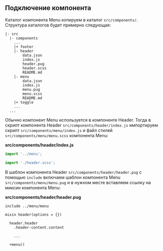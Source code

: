## Подключение компонента

Каталог компонента Menu копируем в каталог `src/components/`. Структура каталогов будет примерно следующая:

```
|- src
  |- components
    ...
    |+ footer
    |- header
        data.json
        index.js
        header.pug
        header.scss
        README.md
    |- menu
        data.json
        index.js
        menu.pug
        menu.scss
        README.md
    |+ toggle
    ...
  ...
```

Обычно компонент Menu используется в компоненте Header. Тогда в скрипт компонента Header `src/components/header/index.js` импортируем скрипт `src/components/menu/index.js` и файл стилей `src/components/menu/menu.scss` компонента Menu:

**src/components/header/index.js**

```js
import '../menu';

import './header.scss';
```

В шаблон компонента Header `src/components/header/header.pug` с помощью `include` включаем шаблон компонента Menu `src/components/menu/menu.pug` и в нужном месте вставляем ссылку на миксин компонента Menu:

**src/components/header/header.pug**

```pug
include ../menu/menu

mixin header(options = {})

  header.header
    .header-content.content

    ...

  +menu()
```
